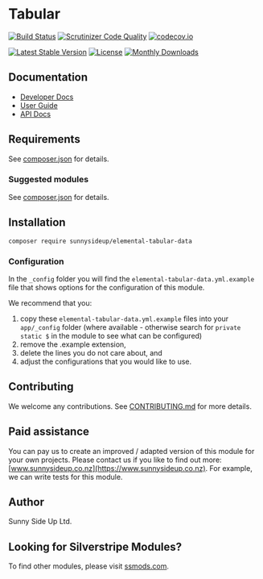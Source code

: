 # Tabular

[![Build Status](https://travis-ci.org/sunnysideup/silverstripe-elemental-tabular-data.svg?branch=master)](https://travis-ci.org/sunnysideup/silverstripe-elemental-tabular-data)
[![Scrutinizer Code Quality](https://scrutinizer-ci.com/g/sunnysideup/silverstripe-elemental-tabular-data/badges/quality-score.png?b=master)](https://scrutinizer-ci.com/g/sunnysideup/silverstripe-elemental-tabular-data/?branch=master)
[![codecov.io](https://codecov.io/github/sunnysideup/silverstripe-elemental-tabular-data/coverage.svg?branch=master)](https://codecov.io/github/sunnysideup/silverstripe-elemental-tabular-data?branch=master)

[![Latest Stable Version](https://poser.pugx.org/sunnysideup/elemental-tabular-data/version)](https://packagist.org/packages/sunnysideup/elemental-tabular-data)
[![License](https://poser.pugx.org/sunnysideup/elemental-tabular-data/license)](https://packagist.org/packages/sunnysideup/elemental-tabular-data)
[![Monthly Downloads](https://poser.pugx.org/sunnysideup/elemental-tabular-data/d/monthly)](https://packagist.org/packages/sunnysideup/elemental-tabular-data)

## Documentation

-   [Developer Docs](docs/en/INDEX.md)
-   [User Guide](docs/en/userguide.md)
-   [API Docs](http://docs.ssmods.com/sunnysideup/elemental-tabular-data/classes.xhtml)

## Requirements

See [composer.json](composer.json) for details.

### Suggested modules

See [composer.json](composer.json) for details.

## Installation

```shell
composer require sunnysideup/elemental-tabular-data
```

### Configuration

In the `_config` folder you will find the `elemental-tabular-data.yml.example`
file that shows options for the configuration of this module.

We recommend that you:

1. copy these `elemental-tabular-data.yml.example` files into your
   `app/_config` folder (where available - otherwise search for `private static $` in the module to see what can be configured)
2. remove the .example extension,
3. delete the lines you do not care about, and
4. adjust the configurations that you would like to use.

## Contributing

We welcome any contributions.
See [CONTRIBUTING.md](CONTRIBUTING.md) for more details.

## Paid assistance

You can pay us to create an improved / adapted version of this module for your own projects.
Please contact us if you like to find out more: [www.sunnysideup.co.nz](https://www.sunnysideup.co.nz).
For example, we can write tests for this module.

## Author

Sunny Side Up Ltd.

## Looking for Silverstripe Modules?

To find other modules, please visit [ssmods.com](https://ssmods.com/).
